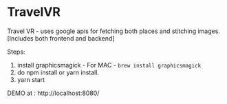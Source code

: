 # TravelVR

Travel VR - uses google apis for fetching both places and stitching images.
[Includes both frontend and backend]

Steps:
1. install graphicsmagick - For MAC - `brew install graphicsmagick`
2. do npm install or yarn install.
3. yarn start


DEMO at :
http://localhost:8080/
